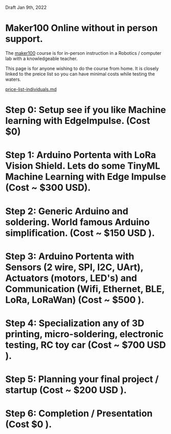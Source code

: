 Draft Jan 9th, 2022


# Maker100 Online without in person support.

The [maker100](https://github.com/hpssjellis/maker100) course is for in-person instruction in a Robotics / computer lab with a knowledgeable teacher.

This page is for anyone wishing to do the course from home. It is closely linked to the preice list so you can have minimal costs while testing the waters.

[price-list-individuals.md](price-list-individuals.md)

# Step 0: Setup see if you like Machine learning with EdgeImpulse. (Cost $0)

# Step 1: Arduino Portenta with LoRa Vision Shield. Lets do some TinyML Machine Learning with Edge Impulse  (Cost ~ $300 USD).

# Step 2: Generic Arduino and soldering. World famous Arduino simplification.  (Cost ~ $150 USD ).

# Step 3: Arduino Portenta with Sensors (2 wire, SPI, I2C, UArt), Actuators (motors, LED's) and Communication (Wifi, Ethernet, BLE, LoRa, LoRaWan) (Cost ~ $500 ).

# Step 4: Specialization any of 3D printing, micro-soldering, electronic testing, RC toy car (Cost ~ $700 USD ).

# Step 5: Planning your final project / startup (Cost ~ $200 USD ).

# Step 6: Completion / Presentation (Cost $0 ).






